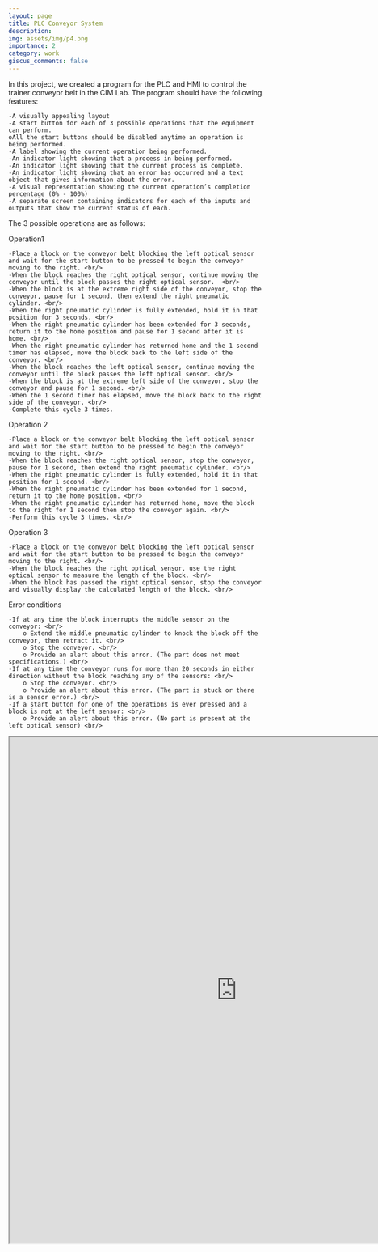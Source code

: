 ```yaml
---
layout: page
title: PLC Conveyor System
description: 
img: assets/img/p4.png
importance: 2
category: work
giscus_comments: false
---
```



In this project, we created a program for the PLC and HMI to control the trainer conveyor belt in the CIM Lab.  The program should have the following features:

    -A visually appealing layout
    -A start button for each of 3 possible operations that the equipment can perform.
    oAll the start buttons should be disabled anytime an operation is being performed.
    -A label showing the current operation being performed.
    -An indicator light showing that a process in being performed.
    -An indicator light showing that the current process is complete.
    -An indicator light showing that an error has occurred and a text object that gives information about the error.
    -A visual representation showing the current operation’s completion percentage (0% - 100%)
    -A separate screen containing indicators for each of the inputs and outputs that show the current status of each.

The 3 possible operations are as follows:

Operation1 <br/>

    -Place a block on the conveyor belt blocking the left optical sensor and wait for the start button to be pressed to begin the conveyor moving to the right. <br/>
    -When the block reaches the right optical sensor, continue moving the conveyor until the block passes the right optical sensor.  <br/>
    -When the block is at the extreme right side of the conveyor, stop the conveyor, pause for 1 second, then extend the right pneumatic cylinder. <br/>
    -When the right pneumatic cylinder is fully extended, hold it in that position for 3 seconds. <br/>
    -When the right pneumatic cylinder has been extended for 3 seconds, return it to the home position and pause for 1 second after it is home. <br/>
    -When the right pneumatic cylinder has returned home and the 1 second timer has elapsed, move the block back to the left side of the conveyor. <br/>
    -When the block reaches the left optical sensor, continue moving the conveyor until the block passes the left optical sensor. <br/>
    -When the block is at the extreme left side of the conveyor, stop the conveyor and pause for 1 second. <br/>
    -When the 1 second timer has elapsed, move the block back to the right side of the conveyor. <br/>
    -Complete this cycle 3 times.

Operation 2 <br/>

    -Place a block on the conveyor belt blocking the left optical sensor and wait for the start button to be pressed to begin the conveyor moving to the right. <br/>
    -When the block reaches the right optical sensor, stop the conveyor, pause for 1 second, then extend the right pneumatic cylinder. <br/>
    -When the right pneumatic cylinder is fully extended, hold it in that position for 1 second. <br/>
    -When the right pneumatic cylinder has been extended for 1 second, return it to the home position. <br/>
    -When the right pneumatic cylinder has returned home, move the block to the right for 1 second then stop the conveyor again. <br/>
    -Perform this cycle 3 times. <br/>

Operation 3 <br/>

    -Place a block on the conveyor belt blocking the left optical sensor and wait for the start button to be pressed to begin the conveyor moving to the right. <br/>
    -When the block reaches the right optical sensor, use the right optical sensor to measure the length of the block. <br/>
    -When the block has passed the right optical sensor, stop the conveyor and visually display the calculated length of the block. <br/>


Error conditions <br/>

    -If at any time the block interrupts the middle sensor on the conveyor: <br/>
        o Extend the middle pneumatic cylinder to knock the block off the conveyor, then retract it. <br/>
        o Stop the conveyor. <br/>
        o Provide an alert about this error. (The part does not meet specifications.) <br/>
    -If at any time the conveyor runs for more than 20 seconds in either direction without the block reaching any of the sensors: <br/>
        o Stop the conveyor. <br/>
        o Provide an alert about this error. (The part is stuck or there is a sensor error.) <br/>
    -If a start button for one of the operations is ever pressed and a block is not at the left sensor: <br/>
        o Provide an alert about this error. (No part is present at the left optical sensor) <br/>

<div class="row">
    <div class="col-sm mt-3 mt-md-0">
        <iframe id="myEmbedTwo" src="https://bluestar2333.github.io/assets/pdf/PLCConveyorSystem.pdf" width=900 height=1000 />
    </div>
</div>
